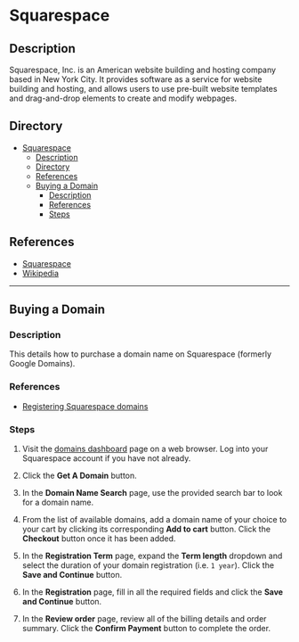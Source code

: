 # Squarespace

## Description

Squarespace, Inc. is an American website building and hosting company based in New York City. It provides software as a service for website building and hosting, and allows users to use pre-built website templates and drag-and-drop elements to create and modify webpages.

## Directory

- [Squarespace](#squarespace)
  - [Description](#description)
  - [Directory](#directory)
  - [References](#references)
  - [Buying a Domain](#buying-a-domain)
    - [Description](#description-1)
    - [References](#references-1)
    - [Steps](#steps)

## References

- [Squarespace](https://www.squarespace.com)
- [Wikipedia](https://en.wikipedia.org/wiki/Squarespace)

---

## Buying a Domain

### Description

This details how to purchase a domain name on Squarespace (formerly Google Domains).

### References

- [Registering Squarespace domains](https://support.squarespace.com/hc/en-us/articles/205812318-Registering-Squarespace-domains)

### Steps

1. Visit the [domains dashboard](https://account.squarespace.com/domains) page on a web browser. Log into your Squarespace account if you have not already.

2. Click the **Get A Domain** button.

3. In the **Domain Name Search** page, use the provided search bar to look for a domain name.

4. From the list of available domains, add a domain name of your choice to your cart by clicking its corresponding **Add to cart** button. Click the **Checkout** button once it has been added.

5. In the **Registration Term** page, expand the **Term length** dropdown and select the duration of your domain registration (i.e. `1 year`). Click the **Save and Continue** button.

6. In the **Registration** page, fill in all the required fields and click the **Save and Continue** button.

7. In the **Review order** page, review all of the billing details and order summary. Click the **Confirm Payment** button to complete the order.